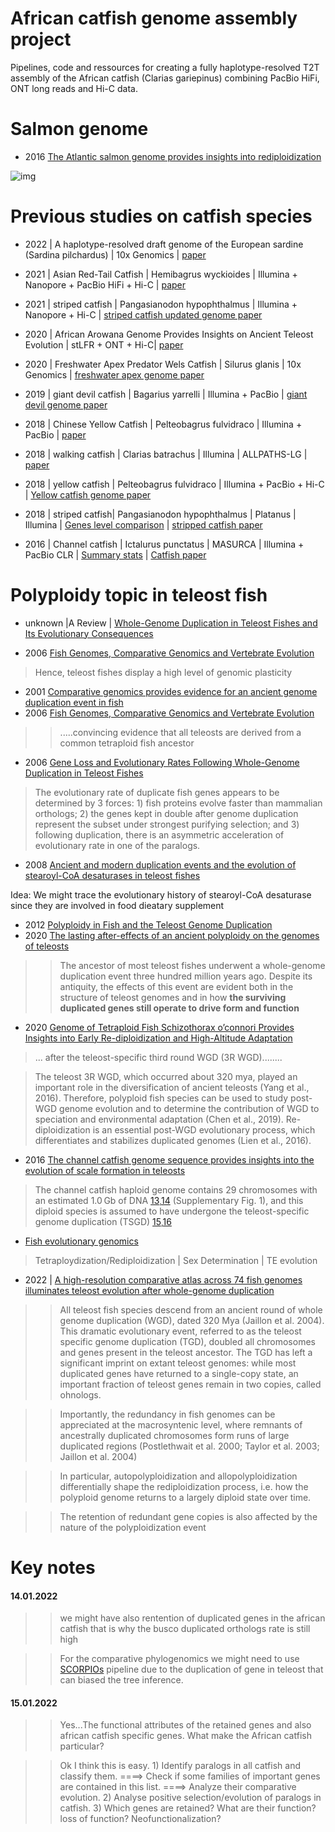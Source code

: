 # African catfish genome assembly project
Pipelines, code and ressources for creating a fully haplotype-resolved T2T assembly of the African catfish (Clarias gariepinus) combining PacBio HiFi, ONT long reads and Hi-C data.

# Salmon genome



- 2016 [The Atlantic salmon genome provides insights into rediploidization](https://www.nature.com/articles/nature17164)


![img](https://media.springernature.com/full/springer-static/image/art%3A10.1038%2Fnature17164/MediaObjects/41586_2016_BFnature17164_Fig1_HTML.jpg?as=webp)


# Previous studies on catfish species


- 2022 | A haplotype-resolved draft genome of the European sardine (Sardina pilchardus) | 10x Genomics | [paper](https://academic.oup.com/gigascience/article/8/4/giz030/5426571)

- 2021 | Asian Red-Tail Catfish | Hemibagrus wyckioides | Illumina + Nanopore + PacBio HiFi + Hi-C | [paper](https://www.frontiersin.org/articles/10.3389/fgene.2021.747684/full)

- 2021 | striped catfish | Pangasianodon hypophthalmus | Illumina + Nanopore + Hi-C | [striped catfish updated genome paper](https://www.sciencedirect.com/science/article/pii/S0888754321003049)
- 2020 | African Arowana Genome Provides Insights on Ancient Teleost Evolution | stLFR + ONT + Hi-C| [paper](https://www.sciencedirect.com/science/article/pii/S2589004220308543)
- 2020 | Freshwater Apex Predator Wels Catfish | Silurus glanis | 10x Genomics | [freshwater apex genome paper](https://academic.oup.com/g3journal/article/10/11/3897/6048642)

- 2019 | giant devil catfish | Bagarius yarrelli | Illumina + PacBio | [giant devil genome paper](https://academic.oup.com/gbe/article/11/8/2071/5528502)

- 2018 | Chinese Yellow Catfish | Pelteobagrus fulvidraco | Illumina + PacBio | [paper](https://www.mdpi.com/2072-6651/10/12/488/htm)

- 2018 | walking catfish | Clarias batrachus | Illumina | ALLPATHS-LG | [paper](https://bmcgenomics.biomedcentral.com/articles/10.1186/s12864-018-5355-9)

- 2018 | yellow catfish | Pelteobagrus fulvidraco | Illumina + PacBio  + Hi-C | [Yellow catfish genome paper](https://academic.oup.com/gigascience/article/7/11/giy120/5106933) 

- 2018 | striped catfish| Pangasianodon hypophthalmus | Platanus | Illumina | [Genes level comparison](https://bmcgenomics.biomedcentral.com/articles/10.1186/s12864-018-5079-x/tables/1) | [stripped catfish paper](https://bmcgenomics.biomedcentral.com/articles/10.1186/s12864-018-5079-x#Sec12) 

- 2016 | Channel catfish | Ictalurus punctatus | MASURCA | Illumina + PacBio CLR | [Summary stats](https://www.nature.com/articles/ncomms11757/tables/1) | [Catfish paper](https://www.nature.com/articles/ncomms11757)



# Polyploidy topic in teleost fish






- unknown |A Review |  [Whole-Genome Duplication in Teleost Fishes and Its Evolutionary Consequences](https://www.imls.uzh.ch/static/CMS_publications/neuhauss/literatur/pdf14/483.pdf)

- 2006 [Fish Genomes, Comparative Genomics and Vertebrate Evolution](https://www2.ibb.unesp.br/departamentos/Morfologia/material_didatico/Prof_Cesar_Martins/Mat_Biblio_BGA_genomas/Animais/10.pdf)

> Hence, teleost fishes display a high level of genomic plasticity


- 2001 [Comparative genomics provides evidence for an ancient genome duplication event in fish](https://royalsocietypublishing.org/doi/10.1098/rstb.2001.0975)
- 2006 [Fish Genomes, Comparative Genomics and Vertebrate Evolution](https://www.eurekaselect.com/article/183)


>> .....convincing evidence that all teleosts are derived from a common tetraploid fish ancestor





- 2006 [Gene Loss and Evolutionary Rates Following Whole-Genome Duplication in Teleost Fishes](https://academic.oup.com/mbe/article/23/9/1808/1014301)

> The evolutionary rate of duplicate fish genes appears to be determined by 3 forces: 1) fish proteins evolve faster than mammalian orthologs; 2) the genes kept in double after genome duplication represent the subset under strongest purifying selection; and 3) following duplication, there is an asymmetric acceleration of evolutionary rate in one of the paralogs.




- 2008 [Ancient and modern duplication events and the evolution of stearoyl-CoA desaturases in teleost fishes](https://journals.physiology.org/doi/full/10.1152/physiolgenomics.90266.2008)

Idea: We might trace the evolutionary history of stearoyl-CoA desaturase since they are involved in food dieatary supplement

- 2012 [Polyploidy in Fish and the Teleost Genome Duplication](https://link.springer.com/chapter/10.1007%2F978-3-642-31442-1_17)
- 2020 [The lasting after-effects of an ancient polyploidy on the genomes of teleosts](https://journals.plos.org/plosone/article?id=10.1371/journal.pone.0231356)

>> The ancestor of most teleost fishes underwent a whole-genome duplication event three hundred million years ago. Despite its antiquity, the effects of this event are evident both in the structure of teleost genomes and in how **the surviving duplicated genes still operate to drive form and function**



- 2020 [Genome of Tetraploid Fish Schizothorax o’connori Provides Insights into Early Re-diploidization and High-Altitude Adaptation](https://www.cell.com/iscience/pdf/S2589-0042(20)30689-1.pdf)



> ... after the teleost-specific third round WGD (3R WGD)........




> The teleost 3R WGD, which occurred about 320 mya, played an important role in the diversification of ancient teleosts (Yang et al., 2016). Therefore, polyploid fish species
can be used to study post-WGD genome evolution and to determine the contribution of WGD to speciation and environmental adaptation (Chen et al., 2019). Re-diploidization is an essential post-WGD evolutionary process, which differentiates and stabilizes duplicated genomes (Lien et al., 2016).


- 2016 [The channel catfish genome sequence provides insights into the evolution of scale formation in teleosts](https://www.nature.com/articles/ncomms11757)

> The channel catfish haploid genome contains 29 chromosomes with an estimated 1.0 Gb of DNA [13](https://scholar.google.com/scholar_lookup?title=Comparative%20karyology%20of%20three%20species%20of%20north%20American%20catfishes%20%28siluriformes%3A%20Ictaluridae%3A%20Ictalurus%29%20and%20four%20of%20their%20hybrid%20combinations&journal=Copeia&volume=1984&pages=873-878&publication_year=1984&author=LeGrande%2CW&author=Dunham%2CRA&author=Smitherman%2CRO),[14](https://academic.oup.com/jhered/article-abstract/84/2/122/819425) (Supplementary Fig. 1), and this diploid species is assumed to have undergone the teleost-specific genome duplication (TSGD) [15](https://www.nature.com/articles/nature05846),[16](https://onlinelibrary.wiley.com/doi/abs/10.1002/bies.20293)


- [Fish evolutionary genomics](http://igfl.ens-lyon.fr/equipes/j.-n.-volff-fish-evolutionary-genomics)

> Tetraploydization/Rediploidization  | Sex Determination | TE evolution 



- 2022 | [A high-resolution comparative atlas across 74 fish genomes illuminates teleost evolution after whole-genome duplication](https://www.biorxiv.org/content/10.1101/2022.01.13.476171v1.full.pdf)



>> All teleost fish species descend from an ancient round of whole genome duplication (WGD), 
dated 320 Mya (Jaillon et al. 2004). This dramatic evolutionary event, referred to as the teleost specific genome duplication (TGD), doubled all chromosomes and genes present in the teleost ancestor. The TGD has left a significant imprint on extant teleost genomes: while most duplicated genes have returned to a single-copy state, an important fraction of teleost genes remain in two copies, called ohnologs. 


>> Importantly, the redundancy in fish genomes can be appreciated at the macrosyntenic level,  where remnants of ancestrally duplicated chromosomes form runs of large duplicated regions (Postlethwait et al. 2000; Taylor et al. 2003; Jaillon et al. 2004)


>> In particular, autopolyploidization and allopolyploidization differentially shape the rediploidization process, i.e. how the polyploid  genome returns to a largely diploid state over time.


>> The retention of redundant gene copies is also affected by the nature of the polyploidization event


# Key notes

#### 14.01.2022

>> we might have also rentention of duplicated genes in the african catfish that is why the busco duplicated orthologs rate is still high

>> For the comparative phylogenomics we might need to use [SCORPIOs](https://academic.oup.com/mbe/article/37/11/3324/5859632) pipeline due to the duplication of gene in teleost that can biased the tree inference.

#### 15.01.2022

>> Yes...The functional attributes of the retained genes and also african catfish specific genes. What make the African catfish particular?


>> Ok I think this is easy. 1) Identify paralogs in all catfish and classify them. ====> Check if some families of important genes are contained in this list. ====> Analyze their comparative evolution. 2) Analyse positive selection/evolution of paralogs in catfish. 3) Which genes are retained? What are their function? loss of function? Neofunctionalization?
